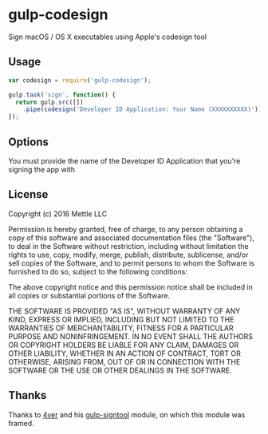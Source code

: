 # gulp-codesign

Sign macOS / OS X executables using Apple's codesign tool

## Usage

```javascript
var codesign = require('gulp-codesign');

gulp.task('sign', function() {
  return gulp.src([])
    .pipe(codesign('Developer ID Application: Your Name (XXXXXXXXXX)'));
});
```

## Options

You must provide the name of the Developer ID Application that you're signing the app with

## License

Copyright (c) 2016 Mettle LLC

Permission is hereby granted, free of charge, to any person obtaining a copy
of this software and associated documentation files (the "Software"), to deal
in the Software without restriction, including without limitation the rights
to use, copy, modify, merge, publish, distribute, sublicense, and/or sell
copies of the Software, and to permit persons to whom the Software is
furnished to do so, subject to the following conditions:

The above copyright notice and this permission notice shall be included in all
copies or substantial portions of the Software.

THE SOFTWARE IS PROVIDED "AS IS", WITHOUT WARRANTY OF ANY KIND, EXPRESS OR
IMPLIED, INCLUDING BUT NOT LIMITED TO THE WARRANTIES OF MERCHANTABILITY,
FITNESS FOR A PARTICULAR PURPOSE AND NONINFRINGEMENT. IN NO EVENT SHALL THE
AUTHORS OR COPYRIGHT HOLDERS BE LIABLE FOR ANY CLAIM, DAMAGES OR OTHER
LIABILITY, WHETHER IN AN ACTION OF CONTRACT, TORT OR OTHERWISE, ARISING FROM,
OUT OF OR IN CONNECTION WITH THE SOFTWARE OR THE USE OR OTHER DEALINGS IN THE
SOFTWARE.

## Thanks

Thanks to [4ver](https://github.com/4ver) and his [gulp-signtool](https://github.com/4ver/gulp-signtool) module, on which this module was framed.
